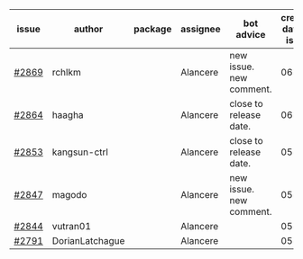 | issue | author | package | assignee | bot advice | created date of issue | target release date | date from target |
| ------ | ------ | ------ | ------ | ------ | ------ | ------ | :-----: |
| [#2869](https://github.com/Azure/sdk-release-request/issues/2869) | rchlkm |  | Alancere | new issue. new comment. | 06-01 | 06-08 |  |
| [#2864](https://github.com/Azure/sdk-release-request/issues/2864) | haagha |  | Alancere | close to release date.  | 06-01 | 06-03 | 0 |
| [#2853](https://github.com/Azure/sdk-release-request/issues/2853) | kangsun-ctrl |  | Alancere | close to release date.  | 05-31 | 06-02 | 0 |
| [#2847](https://github.com/Azure/sdk-release-request/issues/2847) | magodo |  | Alancere | new issue. new comment. | 05-27 | 06-13 |  |
| [#2844](https://github.com/Azure/sdk-release-request/issues/2844) | vutran01 |  | Alancere |  | 05-26 | 06-09 |  |
| [#2791](https://github.com/Azure/sdk-release-request/issues/2791) | DorianLatchague |  | Alancere |  | 05-12 | 05-16 |  |
